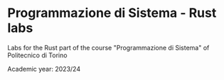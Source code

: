 # Programmazione di Sistema - Rust labs

Labs for the Rust part of the course "Programmazione di Sistema" of Politecnico di Torino

Academic year: 2023/24
